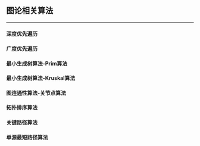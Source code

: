 ## 图论相关算法
---
#### 深度优先遍历
#### 广度优先遍历
#### 最小生成树算法-Prim算法
#### 最小生成树算法-Kruskal算法
#### 图连通性算法-关节点算法
#### 拓扑排序算法
#### 关键路径算法
#### 单源最短路径算法